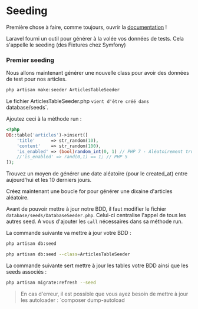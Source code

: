 # Seeding

Première chose à faire, comme toujours, ouvrir la [documentation](https://laravel.com/docs/master/seeding) !

Laravel fourni un outil pour générer à la volée vos données de tests. Cela s'appelle le seeding (des Fixtures chez Symfony)

### Premier seeding

Nous allons maintenant générer une nouvelle class pour avoir des données de test pour nos articles.

```bash
php artisan make:seeder ArticlesTableSeeder
```

Le fichier ArticlesTableSeeder.php `vient d'être créé dans` database/seeds`.

Ajoutez ceci à la méthode run :

```php
<?php
DB::table('articles')->insert([
    'title'      => str_random(10),
    'content'    => str_random(100),
    'is_enabled' => (bool)random_int(0, 1) // PHP 7 - Aléatoirement true ou false
    //'is_enabled' => rand(0,1) == 1; // PHP 5
]);
```
Trouvez un moyen de générer une date aléatoire (pour le created_at) entre aujourd'hui et les 10 derniers jours.

Créez maintenant une boucle for pour générer une dixaine d'articles aléatoire.

Avant de pouvoir mettre à jour notre BDD, il faut modifier le fichier `database/seeds/DatabaseSeeder.php`.
Celui-ci centralise l'appel de tous les autres seed. A vous d'ajouter les `call` nécessaires dans sa méthode run.

La commande suivante va mettre à jour votre BDD :

```bash
php artisan db:seed

php artisan db:seed --class=ArticlesTableSeeder
```

La commande suivante sert mettre à jour les tables votre BDD ainsi que les seeds associés :

```bash
php artisan migrate:refresh --seed
```

> En cas d'erreur, il est possible que vous ayez besoin de mettre à jour les autoloader :
> `composer dump-autoload

